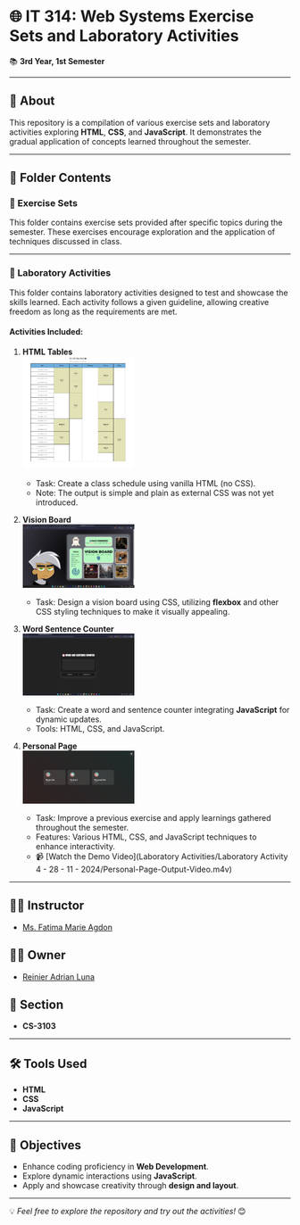 # 🌐 IT 314: Web Systems Exercise Sets and Laboratory Activities

📚 **3rd Year, 1st Semester**

---

## 📖 About
This repository is a compilation of various exercise sets and laboratory activities exploring **HTML**, **CSS**, and **JavaScript**. It demonstrates the gradual application of concepts learned throughout the semester.

---

## 📁 Folder Contents

### 📝 Exercise Sets
This folder contains exercise sets provided after specific topics during the semester. These exercises encourage exploration and the application of techniques discussed in class.

---

### 🔬 Laboratory Activities
This folder contains laboratory activities designed to test and showcase the skills learned. Each activity follows a given guideline, allowing creative freedom as long as the requirements are met.

#### Activities Included:
1. **HTML Tables**  
   <img src="Laboratory Activities/Laboratory Activity 1 - 05-09-2024/html-tables-output.png" alt="HTML Tables Output" width="200">  
   - Task: Create a class schedule using vanilla HTML (no CSS).  
   - Note: The output is simple and plain as external CSS was not yet introduced.

2. **Vision Board**  
   <img src="Laboratory Activities/Laboratory Activity 2 - 03 - 10 - 2024/visionboard-output.png" alt="Vision Board Output" width="200">  
   - Task: Design a vision board using CSS, utilizing **flexbox** and other CSS styling techniques to make it visually appealing.

3. **Word Sentence Counter**  
   <img src="Laboratory Activities/Laboratory Activity 3 - 19 - 11 - 2024/word-sentence-ctr-output.png" alt="Word Sentence Counter Output" width="200">  
   - Task: Create a word and sentence counter integrating **JavaScript** for dynamic updates.  
   - Tools: HTML, CSS, and JavaScript.

4. **Personal Page**  
   <img src="Laboratory Activities/Laboratory Activity 4 - 28 - 11 - 2024/personal-page-output.png" alt="Personal Page Output" width="200">  
   - Task: Improve a previous exercise and apply learnings gathered throughout the semester.  
   - Features: Various HTML, CSS, and JavaScript techniques to enhance interactivity.  
   - 📹 [Watch the Demo Video](Laboratory Activities/Laboratory Activity 4 - 28 - 11 - 2024/Personal-Page-Output-Video.m4v)

---

## 🧑‍🏫 Instructor
- [Ms. Fatima Marie Agdon](https://github.com/marieemoiselle)

## 🧑‍💻 Owner
- [Reinier Adrian Luna](https://github.com/adnalow)

## 📂 Section
- **CS-3103**

---

## 🛠️ Tools Used
- **HTML**
- **CSS**
- **JavaScript**

---

## 🎯 Objectives
- Enhance coding proficiency in **Web Development**.
- Explore dynamic interactions using **JavaScript**.
- Apply and showcase creativity through **design and layout**.

---

💡 *Feel free to explore the repository and try out the activities!* 😊
